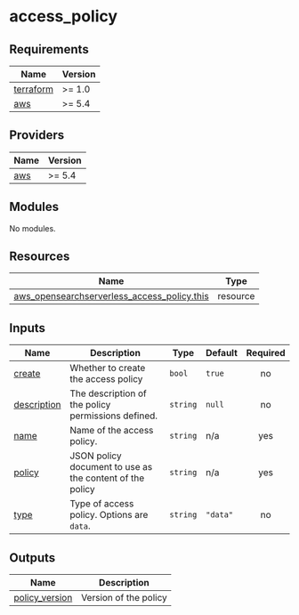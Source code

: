 # access_policy

<!-- BEGINNING OF PRE-COMMIT-TERRAFORM DOCS HOOK -->
## Requirements

| Name | Version |
|------|---------|
| <a name="requirement_terraform"></a> [terraform](#requirement\_terraform) | >= 1.0 |
| <a name="requirement_aws"></a> [aws](#requirement\_aws) | >= 5.4 |

## Providers

| Name | Version |
|------|---------|
| <a name="provider_aws"></a> [aws](#provider\_aws) | >= 5.4 |

## Modules

No modules.

## Resources

| Name | Type |
|------|------|
| [aws_opensearchserverless_access_policy.this](https://registry.terraform.io/providers/hashicorp/aws/latest/docs/resources/opensearchserverless_access_policy) | resource |

## Inputs

| Name | Description | Type | Default | Required |
|------|-------------|------|---------|:--------:|
| <a name="input_create"></a> [create](#input\_create) | Whether to create the access policy | `bool` | `true` | no |
| <a name="input_description"></a> [description](#input\_description) | The description of the policy permissions defined. | `string` | `null` | no |
| <a name="input_name"></a> [name](#input\_name) | Name of the access policy. | `string` | n/a | yes |
| <a name="input_policy"></a> [policy](#input\_policy) | JSON policy document to use as the content of the policy | `string` | n/a | yes |
| <a name="input_type"></a> [type](#input\_type) | Type of access policy. Options are `data`. | `string` | `"data"` | no |

## Outputs

| Name | Description |
|------|-------------|
| <a name="output_policy_version"></a> [policy\_version](#output\_policy\_version) | Version of the policy |
<!-- END OF PRE-COMMIT-TERRAFORM DOCS HOOK -->
